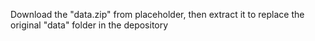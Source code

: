 Download the "data.zip" from placeholder, then extract it to replace the original "data" folder in the depository
